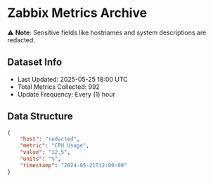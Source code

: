 # Zabbix Metrics Archive

⚠️ **Note**: Sensitive fields like hostnames and system descriptions are redacted.

## Dataset Info
- Last Updated: 2025-05-25 18:00 UTC
- Total Metrics Collected: 992
- Update Frequency: Every (1) hour

## Data Structure
```json
{
    "host": "redacted",
    "metric": "CPU Usage",
    "value": "12.5",
    "units": "%",
    "timestamp": "2024-05-21T12:00:00"
}
```
